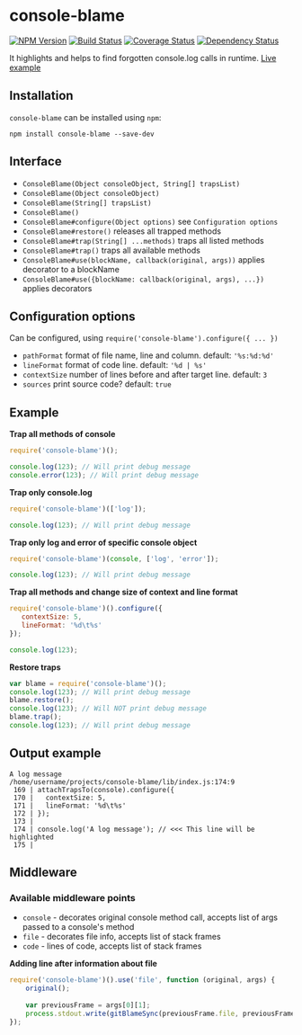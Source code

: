 # console-blame
[![NPM Version](https://badge.fury.io/js/console-blame.png)](https://npmjs.org/package/console-blame) [![Build Status](https://travis-ci.org/azproduction/console-blame.png?branch=master)](https://travis-ci.org/azproduction/console-blame) [![Coverage Status](https://coveralls.io/repos/azproduction/console-blame/badge.png?branch=master)](https://coveralls.io/r/azproduction/console-blame) [![Dependency Status](https://gemnasium.com/azproduction/console-blame.png)](https://gemnasium.com/azproduction/console-blame)

It highlights and helps to find forgotten console.log calls in runtime. [Live example](http://beta.hstor.org/files/16e/13c/64f/16e13c64f9764d7081430a2e6e12967d.gif)

## Installation

`console-blame` can be installed using `npm`:

```
npm install console-blame --save-dev
```

## Interface

 - `ConsoleBlame(Object consoleObject, String[] trapsList)`
 - `ConsoleBlame(Object consoleObject)`
 - `ConsoleBlame(String[] trapsList)`
 - `ConsoleBlame()`
 - `ConsoleBlame#configure(Object options)` see `Configuration options`
 - `ConsoleBlame#restore()` releases all trapped methods
 - `ConsoleBlame#trap(String[] ...methods)` traps all listed methods
 - `ConsoleBlame#trap()` traps all available methods
 - `ConsoleBlame#use(blockName, callback(original, args))` applies decorator to a blockName
 - `ConsoleBlame#use({blockName: callback(original, args), ...})` applies decorators

## Configuration options

Can be configured, using `require('console-blame').configure({ ... })`

 - `pathFormat` format of file name, line and column. default: `'%s:%d:%d'`
 - `lineFormat` format of code line. default: `'%d | %s'`
 - `contextSize` number of lines before and after target line. default: `3`
 - `sources` print source code? default: `true`

## Example

**Trap all methods of console**

```js
require('console-blame')();

console.log(123); // Will print debug message
console.error(123); // Will print debug message
```

**Trap only console.log**

```js
require('console-blame')(['log']);

console.log(123); // Will print debug message
```

**Trap only log and error of specific console object**

```js
require('console-blame')(console, ['log', 'error']);

console.log(123); // Will print debug message
```

**Trap all methods and change size of context and line format**

```js 
require('console-blame')().configure({
   contextSize: 5,
   lineFormat: '%d\t%s'
});

console.log(123);
```

**Restore traps**

```js
var blame = require('console-blame')();
console.log(123); // Will print debug message
blame.restore();
console.log(123); // Will NOT print debug message
blame.trap();
console.log(123); // Will print debug message
```
 
## Output example

```
A log message
/home/username/projects/console-blame/lib/index.js:174:9
 169 | attachTrapsTo(console).configure({
 170 |   contextSize: 5,
 171 |   lineFormat: '%d\t%s'
 172 | });
 173 |
 174 | console.log('A log message'); // <<< This line will be highlighted
 175 |
```

## Middleware

### Available middleware points

 - `console` - decorates original console method call, accepts list of args passed to a console's method
 - `file` - decorates file info, accepts list of stack frames  
 - `code` - lines of code, accepts list of stack frames

**Adding line after information about file** 

```js
require('console-blame')().use('file', function (original, args) {
    original();
    
    var previousFrame = args[0][1];
    process.stdout.write(gitBlameSync(previousFrame.file, previousFrame.line) + '\n');
});
```
